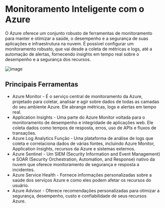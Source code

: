 # Monitoramento Inteligente com o Azure

O Azure oferece um conjunto robusto de ferramentas de monitoramento para manter e otimizar a saúde, o desempenho e a segurança de suas aplicações e infraestrutura na nuvem. É possível configurar um monitoramento robusto, que vai desde a coleta de métricas e logs, até a automação de alertas, fornecendo insights em tempo real sobre o desempenho e a segurança dos recursos.

  ![image](https://github.com/user-attachments/assets/84a637b3-29cd-4d3e-8819-bcac5eb8a6ee)


## Principais Ferramentas

  - Azure Monitor - É o serviço central de monitoramento da Azure, projetado para coletar, analisar e agir sobre dados de todas as camadas do seu ambiente Azure. Ele abrange métricas, logs e alertas em tempo real.
  - Application Insights - Uma parte do Azure Monitor voltada para o monitoramento de desempenho e integridade de aplicações web. Ele coleta dados como tempos de resposta, erros, uso de APIs e fluxos de transações.
  - Azure Log Analytics Função - Uma plataforma de análise de logs que coleta e correlaciona dados de várias fontes, incluindo Azure Monitor, Application Insights, recursos da Azure e sistemas externos.
  - Azure Sentinel - Um SIEM (Security Information and Event Management) e SOAR (Security Orchestration, Automation, and Response) nativo da nuvem que oferece monitoramento de segurança e resposta a incidentes.
  - Azure Service Health - Fornece informações personalizadas sobre a saúde dos serviços Azure e como eles podem afetar os recursos do usuário.
  - Azure Advisor - Oferece recomendações personalizadas para otimizar a segurança, desempenho, custo e confiabilidade de seus recursos Azure. 

